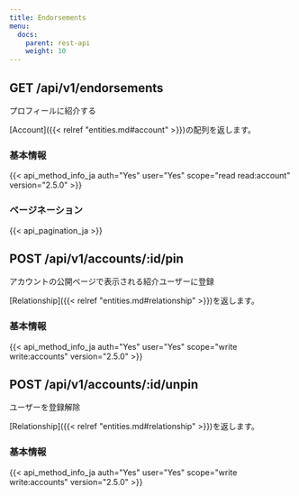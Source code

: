 ```yaml
---
title: Endorsements
menu:
  docs:
    parent: rest-api
    weight: 10
---
```


## GET /api/v1/endorsements

プロフィールに紹介する

[Account]({{< relref "entities.md#account" >}})の配列を返します。

### 基本情報

{{< api_method_info_ja auth="Yes" user="Yes" scope="read read:account" version="2.5.0" >}}

### ページネーション

{{< api_pagination_ja >}}

## POST /api/v1/accounts/:id/pin

アカウントの公開ページで表示される紹介ユーザーに登録

[Relationship]({{< relref "entities.md#relationship" >}})を返します。

### 基本情報

{{< api_method_info_ja auth="Yes" user="Yes" scope="write write:accounts" version="2.5.0" >}}

## POST /api/v1/accounts/:id/unpin

ユーザーを登録解除

[Relationship]({{< relref "entities.md#relationship" >}})を返します。

### 基本情報

{{< api_method_info_ja auth="Yes" user="Yes" scope="write write:accounts" version="2.5.0" >}}
